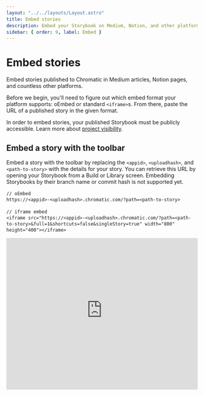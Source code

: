 ```yaml
---
layout: "../../layouts/Layout.astro"
title: Embed stories
description: Embed your Storybook on Medium, Notion, and other platforms
sidebar: { order: 9, label: Embed }
---
```


# Embed stories

Embed stories published to Chromatic in Medium articles, Notion pages, and countless other platforms.

Before we begin, you'll need to figure out which embed format your platform supports: oEmbed or standard `<iframe>`s. From there, paste the URL of a published story in the given format.

<div class="aside">

In order to embed stories, your published Storybook must be publicly accessible.
Learn more about [project visibility](/docs/collaborators#visibility).

</div>

## Embed a story with the toolbar

Embed a story with the toolbar by replacing the `<appid>`, `<uploadhash>`, and `<path-to-story>` with the details for your story. You can retrieve this URL by opening your Storybook from a Build or Library screen. Embedding Storybooks by their branch name or commit hash is not supported yet.

```shell
// oEmbed
https://<appid>-<uploadhash>.chromatic.com/?path=<path-to-story>

// iframe embed
<iframe src="https://<appid>-<uploadhash>.chromatic.com/?path=<path-to-story>&full=1&shortcuts=false&singleStory=true" width="800" height="400"></iframe>
```

<iframe src="https://5ccbc373887ca40020446347-idzavsdems.chromatic.com/?path=/story/shadowboxcta--default&full=1&shortcuts=false&singleStory=true" width="100%" height="400" style="border: none;"/>

## Embed a plain story

Embed a plain story without the toolbar by replacing the `<appid>`, `<uploadhash>`, and `<path-to-story>` with the details for your story.

```shell
// oEmbed
https://<appid>-<uploadhash>.chromatic.com/iframe.html?<path-to-story>&viewMode=story

// iframe embed
<iframe src="<appid>-<uploadhash>.chromatic.com/?path=<path-to-story>&viewMode=story&shortcuts=false&singleStory=true" width="800" height="400"></iframe>
```

<iframe src="https://5ccbc373887ca40020446347-idzavsdems.chromatic.com/iframe.html?id=shadowboxcta--default&viewMode=story&shortcuts=false&singleStory=true" width="100%" height="400" style="border: none;"/>

## Embed a docs page

You can also embed a docs page by replacing the `<appid>`, `<uploadhash>`, and `<path-to-story>` with the details for your story.

```shell
// oEmbed
https://<appid>-<uploadhash>.chromatic.com/iframe.html?<path-to-story>&viewMode=docs

// iframe embed
<iframe src="https://<appid>-<uploadhash>.chromatic.com/?path=<path-to-story>&viewMode=docs&shortcuts=false&singleStory=true" width="800" height="400"></iframe>
```

<iframe src="https://5ccbc373887ca40020446347-idzavsdems.chromatic.com/iframe.html?id=shadowboxcta--docs&viewMode=docs&shortcuts=false&singleStory=true" width="100%" height="600" style="border: none;"/>

---

### How to embed stories on popular platforms

<details>

<summary>How to embed stories in Medium</summary>

Paste the Storybook URL into your Medium article, then press Enter. The embed will automatically resize to fit the height of your story.

While editing an article, Medium renders all embeds non-interactive. Once you publish, the embed will be interactive. [View live demo on Medium »](https://medium.com/@ghengeveld/embedding-storybook-on-medium-ce8a280c03ad)

</details>

<details>

<summary>How to embed stories in Notion</summary>

In your Notion doc type `/embed`, press Enter, then paste the Storybook URL as the embed link. You can manually resize the embed as needed.

![Notion embed command](../../images/embed-notion.png)

</details>

<details>

<summary>How to embed stories in Ghost</summary>

In your Ghost post type `/html`, press Enter, then paste the `<iframe>` URL. You can manually resize the embed via the height and width properties as needed.

![Notion embed command](../../images/embed-ghost.png)

</details>
